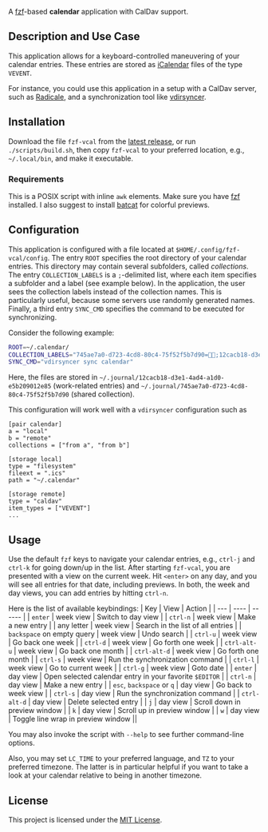 A [fzf](https://github.com/junegunn/fzf)-based **calendar** application with CalDav support.

Description and Use Case
------------------------
This application allows for a keyboard-controlled maneuvering of your calendar entries.
These entries are stored as [iCalendar](https://datatracker.ietf.org/doc/html/rfc5545) files of the type `VEVENT`.

For instance, you could use this application in a setup with a CalDav server,
such as [Radicale](https://radicale.org/), and a synchronization tool like
[vdirsyncer](http://vdirsyncer.pimutils.org/).

Installation
------------
Download the file `fzf-vcal` from the [latest release](https://github.com/baumea/fzf-vcal/releases/latest), or run `./scripts/build.sh`, then
copy `fzf-vcal` to your preferred location, e.g., `~/.local/bin`, and make it executable.

### Requirements
This is a POSIX script with inline `awk` elements.
Make sure you have [fzf](https://github.com/junegunn/fzf) installed.
I also suggest to install [batcat](https://github.com/sharkdp/bat) for colorful previews.

Configuration
--------------
This application is configured with a file located at `$HOME/.config/fzf-vcal/config`.
The entry `ROOT` specifies the root directory of your calendar entries.
This directory may contain several subfolders, called _collections_.
The entry `COLLECTION_LABELS` is a `;`-delimited list, where each item specifies a subfolder and a label (see example below).
In the application, the user sees the collection labels instead of the collection names.
This is particularly useful, because some servers use randomly generated names.
Finally, a third entry `SYNC_CMD` specifies the command to be executed for synchronizing. 

Consider the following example:
```sh
ROOT=~/.calendar/
COLLECTION_LABELS="745ae7a0-d723-4cd8-80c4-75f52f5b7d90=👫🏼;12cacb18-d3e1-4ad4-a1d0-e5b209012e85=💼;"
SYNC_CMD="vdirsyncer sync calendar"
```


Here, the files are stored in
`~/.journal/12cacb18-d3e1-4ad4-a1d0-e5b209012e85` (work-related entries)
and
`~/.journal/745ae7a0-d723-4cd8-80c4-75f52f5b7d90` (shared collection).

This configuration will work well with a `vdirsyncer` configuration such as 
```confini
[pair calendar]
a = "local"
b = "remote"
collections = ["from a", "from b"]

[storage local]
type = "filesystem"
fileext = ".ics"
path = "~/.calendar"

[storage remote]
type = "caldav"
item_types = ["VEVENT"]
...
```

Usage
-----
Use the default `fzf` keys to navigate your calendar entries, e.g., `ctrl-j`
and `ctrl-k` for going down/up in the list.
After starting `fzf-vcal`, you are presented with a view on the current week.
Hit `<enter>` on any day, and you will see all entries for that date, including
previews. In both, the week and day views, you can add entries by hitting
`ctrl-n`. 

Here is the list of available keybindings:
| Key | View | Action |
| --- | ---- | ------ |
| `enter` | week view | Switch to day view |
| `ctrl-n` | week view | Make a new entry |
| any letter | week view | Search in the list of all entries |
| `backspace` on empty query | week view | Undo search |
| `ctrl-u` | week view | Go back one week |
| `ctrl-d` | week view | Go forth one week |
| `ctrl-alt-u` | week view | Go back one month |
| `ctrl-alt-d` | week view | Go forth one month |
| `ctrl-s` | week view | Run the synchronization command |
| `ctrl-l` | week view | Go to current week |
| `ctrl-g` | week view | Goto date |
| `enter` | day view | Open selected  calendar entry in your favorite `$EDITOR` |
| `ctrl-n` | day view | Make a new entry |
| `esc`, `backspace` or `q` | day view | Go back to week view |
| `ctrl-s` | day view | Run the synchronization command |
| `ctrl-alt-d` | day view | Delete selected entry |
| `j` | day view | Scroll down in preview window |
| `k` | day view | Scroll up in preview window |
| `w` | day view | Toggle line wrap in preview window ||

You may also invoke the script with `--help` to see further command-line options. 

Also, you may set `LC_TIME` to your preferred language, and `TZ` to your
preferred timezone. The latter is in particular helpful if you want to take a
look at your calendar relative to being in another timezone.

License
-------
This project is licensed under the [MIT License](./LICENSE).
